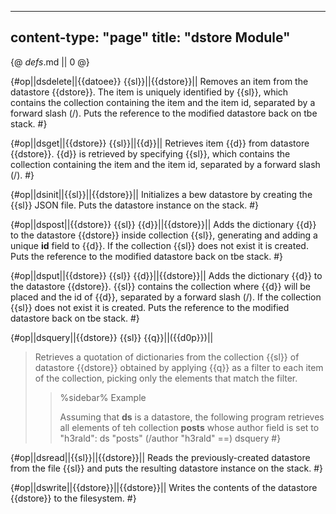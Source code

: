 -----
content-type: "page"
title: "dstore Module"
-----
{@ _defs_.md || 0 @}

{#op||dsdelete||{{datoee}} {{sl}}||{{dstore}}||
Removes an item from the datastore {{dstore}}. The item is uniquely identified by {{sl}}, which contains the collection containing the item and the item id, separated by a forward slash (/). Puts the reference to the modified datastore back on tbe stack.
#}

{#op||dsget||{{dstore}} {{sl}}||{{d}}||
Retrieves item {{d}} from datastore {{dstore}}. {{d}} is retrieved by specifying {{sl}}, which contains the collection containing the item and the item id, separated by a forward slash (/).
#}

{#op||dsinit||{{sl}}||{{dstore}}||
Initializes a bew datastore by creating the {{sl}} JSON file. Puts the datastore instance on the stack. #}

{#op||dspost||{{dstore}} {{sl}} {{d}}||{{dstore}}||
Adds the dictionary {{d}} to the datastore {{dstore}} inside collection {{sl}}, generating and adding a unique **id** field to {{d}}. If the collection {{sl}} does not exist it is created. Puts the reference to the modified datastore back on tbe stack.
#}

{#op||dsput||{{dstore}} {{sl}} {{d}}||{{dstore}}||
Adds the dictionary {{d}} to the datastore {{dstore}}. {{sl}} contains the collection where {{d}} will be placed and the id of {{d}}, separated by a forward slash (/). If the collection {{sl}} does not exist it is created. Puts the reference to the modified datastore back on tbe stack.
#}

{#op||dsquery||{{dstore}} {{sl}} {{q}}||({{d0p}})||
> Retrieves a quotation of dictionaries from the collection {{sl}} of datastore {{dstore}} obtained by applying {{q}} as a filter to each item of the collection, picking only the elements that match the filter.
>
> > %sidebar%
> > Example
> >
> > Assuming that **ds** is a datastore, the following program retrieves all elements of teh collection **posts** whose author field is set to "h3rald":
> >      ds "posts" (/author "h3rald" ==) dsquery
#}

{#op||dsread||{{sl}}||{{dstore}}||
Reads the previously-created datastore from the file {{sl}} and puts the resulting datastore instance on the stack.
#}

{#op||dswrite||{{dstore}}||{{dstore}}||
Writes the contents of the datastore {{dstore}} to the filesystem.
#}


